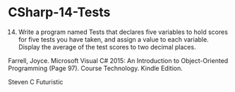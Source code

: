 # CSharp-14-Tests
14. Write a program named Tests that declares five variables to hold scores for five tests you have taken, and assign a value to each variable. 
Display the average of the test scores to two decimal places.   

Farrell, Joyce. Microsoft Visual C# 2015: An Introduction to Object-Oriented Programming (Page 97). Course Technology. Kindle Edition. 

Steven C Futuristic
